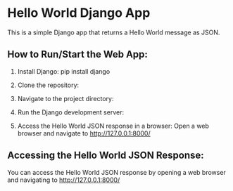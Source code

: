 # Hello World Django App

This is a simple Django app that returns a Hello World message as JSON.

## How to Run/Start the Web App:

1. Install Django:
 pip install django

3. Clone the repository:

4. Navigate to the project directory:

5. Run the Django development server:

6. Access the Hello World JSON response in a browser:
Open a web browser and navigate to http://127.0.0.1:8000/

## Accessing the Hello World JSON Response:

You can access the Hello World JSON response by opening a web browser and navigating to http://127.0.0.1:8000/

